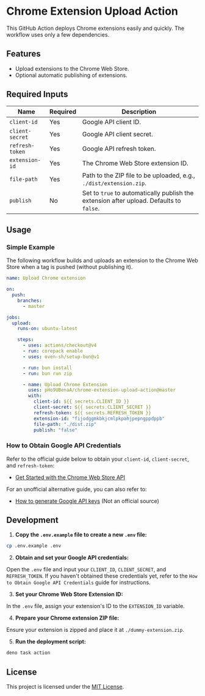 # Chrome Extension Upload Action

This GitHub Action deploys Chrome extensions easily and quickly. The workflow
uses only a few dependencies.

## Features

- Upload extensions to the Chrome Web Store.
- Optional automatic publishing of extensions.

## Required Inputs

| Name            | Required | Description                                                                             |
| --------------- | -------- | --------------------------------------------------------------------------------------- |
| `client-id`     | Yes      | Google API client ID.                                                                   |
| `client-secret` | Yes      | Google API client secret.                                                               |
| `refresh-token` | Yes      | Google API refresh token.                                                               |
| `extension-id`  | Yes      | The Chrome Web Store extension ID.                                                      |
| `file-path`     | Yes      | Path to the ZIP file to be uploaded, e.g., `./dist/extension.zip`.                      |
| `publish`       | No       | Set to `true` to automatically publish the extension after upload. Defaults to `false`. |

## Usage

### Simple Example

The following workflow builds and uploads an extension to the Chrome Web Store
when a tag is pushed (without publishing it).

```yaml
name: Upload Chrome extension

on:
  push:
    branches:
      - master

jobs:
  upload:
    runs-on: ubuntu-latest

    steps:
      - uses: actions/checkout@v4
      - run: corepack enable
      - uses: oven-sh/setup-bun@v1

      - run: bun install
      - run: bun run zip

      - name: Upload Chrome Extension
        uses: pHo9UBenaA/chrome-extension-upload-action@master
        with:
          client-id: ${{ secrets.CLIENT_ID }}
          client-secret: ${{ secrets.CLIENT_SECRET }}
          refresh-token: ${{ secrets.REFRESH_TOKEN }}
          extension-id: "fijodggmkbkjcmlpkpahjpepngppdppb"
          file-path: "./dist.zip"
          publish: "false"
```

### How to Obtain Google API Credentials

Refer to the official guide below to obtain your `client-id`, `client-secret`,
and `refresh-token`:

- [Get Started with the Chrome Web Store API](https://developer.chrome.com/docs/webstore/using_webstore_api/)

For an unofficial alternative guide, you can also refer to:

- [How to generate Google API keys](https://github.com/fregante/chrome-webstore-upload-keys)
  (Not an official source)

## Development

1. **Copy the `.env.example` file to create a new `.env` file:**

```bash
cp .env.example .env
```

2. **Obtain and set your Google API credentials:**

Open the `.env` file and input your `CLIENT_ID`, `CLIENT_SECRET`, and
`REFRESH_TOKEN`. If you haven't obtained these credentials yet, refer to the
`How to Obtain Google API Credentials` guide for instructions.

3. **Set your Chrome Web Store Extension ID:**

In the `.env` file, assign your extension's ID to the `EXTENSION_ID` variable.

4. **Prepare your Chrome extension ZIP file:**

Ensure your extension is zipped and place it at `./dummy-extension.zip`.

5. **Run the deployment script:**

```bash
deno task action
```

## License

This project is licensed under the [MIT License](LICENSE).
